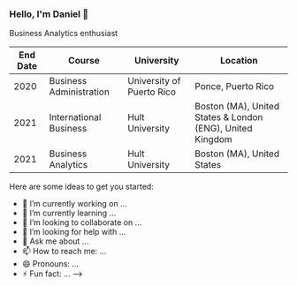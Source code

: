 ### Hello, I'm Daniel 👋

Business Analytics enthusiast

| End Date      | Course                      | University                  |  Location                                                   |
| ------------- |-----------------------------| ----------------------------| ------------------------------------------------------------|
| 2020          | Business Administration     | University of Puerto Rico   |    Ponce, Puerto Rico                                       |
| 2021          | International Business      | Hult University             |    Boston (MA), United States & London (ENG), United Kingdom|
| 2021          | Business Analytics          |   Hult University           |    Boston (MA), United States                               |

Here are some ideas to get you started:

- 🔭 I’m currently working on ...
- 🌱 I’m currently learning ...
- 👯 I’m looking to collaborate on ...
- 🤔 I’m looking for help with ...
- 💬 Ask me about ...
- 📫 How to reach me: ...
- 😄 Pronouns: ...
- ⚡ Fun fact: ...
-->
